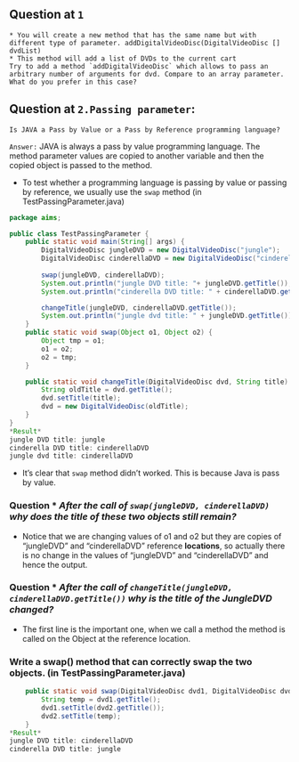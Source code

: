## Question at `1`
	* You will create a new method that has the same name but with different type of parameter. addDigitalVideoDisc(DigitalVideoDisc [] dvdList)
	* This method will add a list of DVDs to the current cart
	Try to add a method `addDigitalVideoDisc` which allows to pass an arbitrary number of arguments for dvd. Compare to an array parameter. What do you prefer in this case?


## Question at `2.Passing parameter`:
    Is JAVA a Pass by Value or a Pass by Reference programming language?

`Answer:`  JAVA is always a pass by value programming language. The method parameter values are copied to another variable and then the copied object is passed to the method.
* To test whether a programming language is passing by value or passing by reference, we usually use the `swap` method (in TestPassingParameter.java)
```java
package aims;

public class TestPassingParameter {
	public static void main(String[] args) {
		DigitalVideoDisc jungleDVD = new DigitalVideoDisc("jungle");
		DigitalVideoDisc cinderellaDVD = new DigitalVideoDisc("cinderellaDVD");
		
		swap(jungleDVD, cinderellaDVD);
		System.out.println("jungle DVD title: "+ jungleDVD.getTitle());
		System.out.println("cinderella DVD title: " + cinderellaDVD.getTitle());

        changeTitle(jungleDVD, cinderellaDVD.getTitle());
		System.out.println("jungle dvd title: " + jungleDVD.getTitle());
	}
	public static void swap(Object o1, Object o2) {
		Object tmp = o1;
		o1 = o2;
		o2 = tmp;
	}

    public static void changeTitle(DigitalVideoDisc dvd, String title) {
		String oldTitle = dvd.getTitle();
		dvd.setTitle(title);
		dvd = new DigitalVideoDisc(oldTitle);
	}
}
*Result*
jungle DVD title: jungle
cinderella DVD title: cinderellaDVD
jungle dvd title: cinderellaDVD
```
*  It’s clear that `swap` method didn’t worked. This is because Java is pass by value.
### Question * *After the call of `swap(jungleDVD, cinderellaDVD)` why does the title of these two objects still remain?*
* Notice that we are changing values of o1 and o2 but they are copies of “jungleDVD” and “cinderellaDVD” reference **locations**, so actually there is no change in the values of “jungleDVD” and “cinderellaDVD” and hence the output.
### Question * *After the call of `changeTitle(jungleDVD, cinderellaDVD.getTitle())` why is the title of the JungleDVD changed?*
* The first line is the important one, when we call a method the method is called on the Object at the reference location.
### Write a swap() method that can correctly swap the two objects. (in TestPassingParameter.java)
```java
	public static void swap(DigitalVideoDisc dvd1, DigitalVideoDisc dvd2) {
		String temp = dvd1.getTitle();
		dvd1.setTitle(dvd2.getTitle());
		dvd2.setTitle(temp);
	}
*Result*
jungle DVD title: cinderellaDVD
cinderella DVD title: jungle
```
